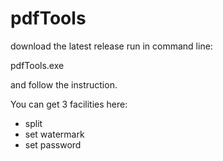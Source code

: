 # pdfTools

download the latest release run in command line:

pdfTools.exe

and follow the instruction.

You can get 3 facilities here:
* split
* set watermark
* set password


